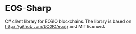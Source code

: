 # EOS-Sharp
C# client library for EOSIO blockchains. The library is based on https://github.com/EOSIO/eosjs and MIT licensed.
